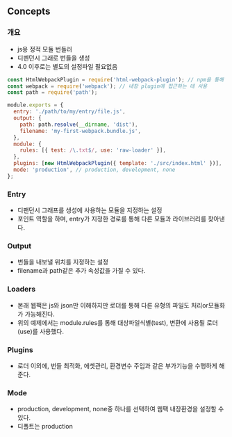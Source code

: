 ## Concepts

### 개요

- js용 정적 모듈 번들러
- 디펜던시 그래로 번들을 생성
- 4.0 이후로는 별도의 설정파일 필요없음

```javascript
const HtmlWebpackPlugin = require('html-webpack-plugin'); // npm을 통해 설치
const webpack = require('webpack'); // 내장 plugin에 접근하는 데 사용
const path = require('path');

module.exports = {
  entry: './path/to/my/entry/file.js',
  output: {
    path: path.resolve(__dirname, 'dist'),
    filename: 'my-first-webpack.bundle.js',
  },
  module: {
    rules: [{ test: /\.txt$/, use: 'raw-loader' }],
  },
  plugins: [new HtmlWebpackPlugin({ template: './src/index.html' })],
  mode: 'production', // production, development, none
};
```



### Entry

- 디팬던시 그래프를 생성에 사용하는 모듈을 지정하는 설정
- 포인트 역할을 하며, entry가 지정한 경로를 통해 다른 모듈과 라이브러리를 찾아낸다.



### Output

- 번들을 내보낼 위치를 지정하는 설정
- filename과 path같은 추가 속성값을 가질 수 있다.



### Loaders

- 본래 웹팩은 js와 json만 이해하지만 로더를 통해 다른 유형의 파일도 처리or모듈화 가 가능해진다.
- 위의 예제에서는 module.rules를 통해 대상파일식별(test), 변환에 사용될 로더(use)를 사용했다.



### Plugins

- 로더 이외에, 번들 최적화, 에셋관리, 환경변수 주입과 같은 부가기능을 수행하게 해준다.



### Mode

- production, development, none중 하나를 선택하여 웹팩 내장환경을 설정할 수 있다.
- 디폴트는 production

